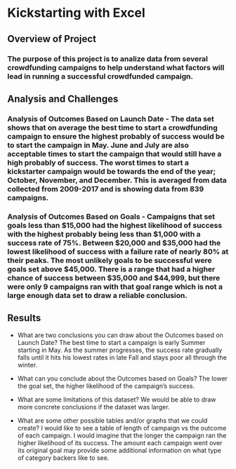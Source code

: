 # Kickstarting with Excel

## Overview of Project

### The purpose of this project is to analize data from several crowdfunding campaigns to help understand what factors will lead in running a successful crowdfunded campaign. 

## Analysis and Challenges

### Analysis of Outcomes Based on Launch Date - The data set shows that on average the best time to start a crowdfunding campaign to ensure the highest probably of success would be to start the campaign in May. June and July are also acceptable times to start the campaign that would still have a high probably of success. The worst times to start a kickstarter campaign would be towards the end of the year; October, November, and December. This is averaged from data collected from 2009-2017 and is showing data from 839 campaigns.  

### Analysis of Outcomes Based on Goals - Campaigns that set goals less than $15,000 had the highest likelihood of success with the highest probably being less than $1,000 with a success rate of 75%. Between $20,000 and $35,000 had the lowest likelihood of success with a failure rate of nearly 80% at their peaks. The most unlikely goals to be successful were goals set above $45,000. There is a range that had a higher chance of success between $35,000 and $44,999, but there were only 9 campaigns ran with that goal range which is not a large enough data set to draw a reliable conclusion. 

## Results

- What are two conclusions you can draw about the Outcomes based on Launch Date? The best time to start a campaign is early Summer starting in May. As the summer progresses, the success rate gradually falls until it hits his lowest rates in late Fall and stays poor all through the winter. 

- What can you conclude about the Outcomes based on Goals? The lower the goal set, the higher likelihood of the campaign’s success.

- What are some limitations of this dataset? We would be able to draw more concrete conclusions if the dataset was larger. 

- What are some other possible tables and/or graphs that we could create? I would like to see a table of length of campaign vs the outcome of each campaign. I would imagine that the longer the campaign ran the higher likelihood of its success. The amount each campaign went over its original goal may provide some additional information on what type of category backers like to see. 
